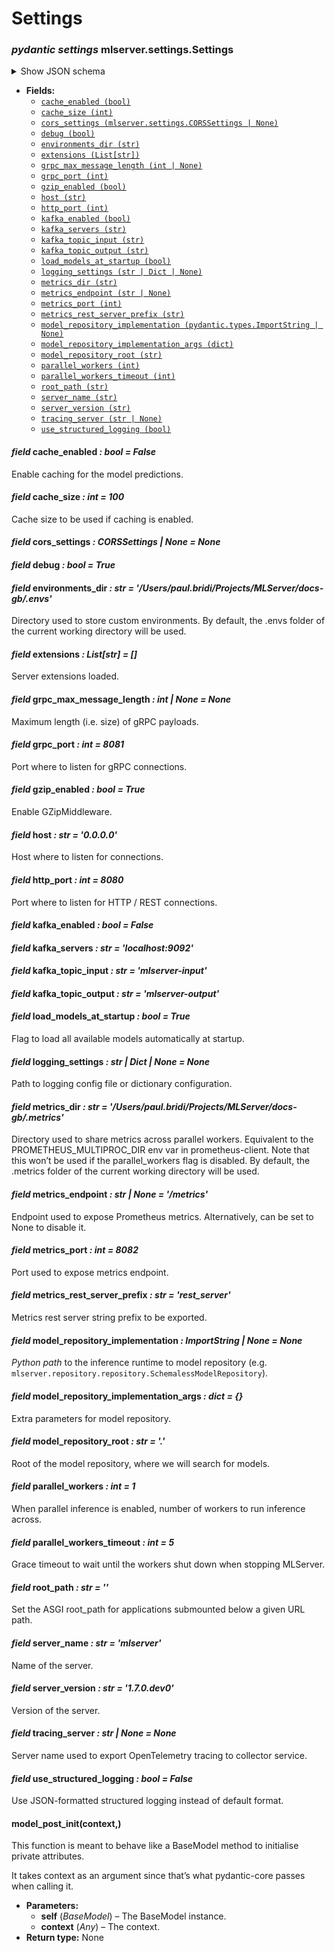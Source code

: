 # Settings

### *pydantic settings* mlserver.settings.Settings

<p><details  class="autodoc_pydantic_collapsable_json">
<summary>Show JSON schema</summary>
```json
{
   "title": "Settings",
   "type": "object",
   "properties": {
      "debug": {
         "default": true,
         "title": "Debug",
         "type": "boolean"
      },
      "parallel_workers": {
         "default": 1,
         "title": "Parallel Workers",
         "type": "integer"
      },
      "parallel_workers_timeout": {
         "default": 5,
         "title": "Parallel Workers Timeout",
         "type": "integer"
      },
      "environments_dir": {
         "default": "/Users/paul.bridi/Projects/MLServer/docs-gb/.envs",
         "title": "Environments Dir",
         "type": "string"
      },
      "model_repository_implementation": {
         "anyOf": [
            {
               "type": "string"
            },
            {
               "type": "null"
            }
         ],
         "default": null,
         "title": "Model Repository Implementation"
      },
      "model_repository_root": {
         "default": ".",
         "title": "Model Repository Root",
         "type": "string"
      },
      "model_repository_implementation_args": {
         "default": {},
         "title": "Model Repository Implementation Args",
         "type": "object"
      },
      "load_models_at_startup": {
         "default": true,
         "title": "Load Models At Startup",
         "type": "boolean"
      },
      "server_name": {
         "default": "mlserver",
         "title": "Server Name",
         "type": "string"
      },
      "server_version": {
         "default": "1.7.0.dev0",
         "title": "Server Version",
         "type": "string"
      },
      "extensions": {
         "default": [],
         "items": {
            "type": "string"
         },
         "title": "Extensions",
         "type": "array"
      },
      "host": {
         "default": "0.0.0.0",
         "title": "Host",
         "type": "string"
      },
      "http_port": {
         "default": 8080,
         "title": "Http Port",
         "type": "integer"
      },
      "root_path": {
         "default": "",
         "title": "Root Path",
         "type": "string"
      },
      "grpc_port": {
         "default": 8081,
         "title": "Grpc Port",
         "type": "integer"
      },
      "grpc_max_message_length": {
         "anyOf": [
            {
               "type": "integer"
            },
            {
               "type": "null"
            }
         ],
         "default": null,
         "title": "Grpc Max Message Length"
      },
      "cors_settings": {
         "anyOf": [
            {
               "$ref": "#/$defs/CORSSettings"
            },
            {
               "type": "null"
            }
         ],
         "default": null
      },
      "metrics_endpoint": {
         "anyOf": [
            {
               "type": "string"
            },
            {
               "type": "null"
            }
         ],
         "default": "/metrics",
         "title": "Metrics Endpoint"
      },
      "metrics_port": {
         "default": 8082,
         "title": "Metrics Port",
         "type": "integer"
      },
      "metrics_rest_server_prefix": {
         "default": "rest_server",
         "title": "Metrics Rest Server Prefix",
         "type": "string"
      },
      "metrics_dir": {
         "default": "/Users/paul.bridi/Projects/MLServer/docs-gb/.metrics",
         "title": "Metrics Dir",
         "type": "string"
      },
      "use_structured_logging": {
         "default": false,
         "title": "Use Structured Logging",
         "type": "boolean"
      },
      "logging_settings": {
         "anyOf": [
            {
               "type": "string"
            },
            {
               "type": "object"
            },
            {
               "type": "null"
            }
         ],
         "default": null,
         "title": "Logging Settings"
      },
      "kafka_enabled": {
         "default": false,
         "title": "Kafka Enabled",
         "type": "boolean"
      },
      "kafka_servers": {
         "default": "localhost:9092",
         "title": "Kafka Servers",
         "type": "string"
      },
      "kafka_topic_input": {
         "default": "mlserver-input",
         "title": "Kafka Topic Input",
         "type": "string"
      },
      "kafka_topic_output": {
         "default": "mlserver-output",
         "title": "Kafka Topic Output",
         "type": "string"
      },
      "tracing_server": {
         "anyOf": [
            {
               "type": "string"
            },
            {
               "type": "null"
            }
         ],
         "default": null,
         "title": "Tracing Server"
      },
      "cache_enabled": {
         "default": false,
         "title": "Cache Enabled",
         "type": "boolean"
      },
      "cache_size": {
         "default": 100,
         "title": "Cache Size",
         "type": "integer"
      },
      "gzip_enabled": {
         "default": true,
         "title": "Gzip Enabled",
         "type": "boolean"
      }
   },
   "$defs": {
      "CORSSettings": {
         "properties": {
            "allow_origins": {
               "anyOf": [
                  {
                     "items": {
                        "type": "string"
                     },
                     "type": "array"
                  },
                  {
                     "type": "null"
                  }
               ],
               "default": [],
               "title": "Allow Origins"
            },
            "allow_origin_regex": {
               "anyOf": [
                  {
                     "type": "string"
                  },
                  {
                     "type": "null"
                  }
               ],
               "default": null,
               "title": "Allow Origin Regex"
            },
            "allow_credentials": {
               "anyOf": [
                  {
                     "type": "boolean"
                  },
                  {
                     "type": "null"
                  }
               ],
               "default": false,
               "title": "Allow Credentials"
            },
            "allow_methods": {
               "anyOf": [
                  {
                     "items": {
                        "type": "string"
                     },
                     "type": "array"
                  },
                  {
                     "type": "null"
                  }
               ],
               "default": [
                  "GET"
               ],
               "title": "Allow Methods"
            },
            "allow_headers": {
               "anyOf": [
                  {
                     "items": {
                        "type": "string"
                     },
                     "type": "array"
                  },
                  {
                     "type": "null"
                  }
               ],
               "default": [],
               "title": "Allow Headers"
            },
            "expose_headers": {
               "anyOf": [
                  {
                     "items": {
                        "type": "string"
                     },
                     "type": "array"
                  },
                  {
                     "type": "null"
                  }
               ],
               "default": [],
               "title": "Expose Headers"
            },
            "max_age": {
               "anyOf": [
                  {
                     "type": "integer"
                  },
                  {
                     "type": "null"
                  }
               ],
               "default": 600,
               "title": "Max Age"
            }
         },
         "title": "CORSSettings",
         "type": "object"
      }
   }
}
```

</details></p>

* **Fields:**
  - [`cache_enabled (bool)`](#mlserver.settings.Settings.cache_enabled)
  - [`cache_size (int)`](#mlserver.settings.Settings.cache_size)
  - [`cors_settings (mlserver.settings.CORSSettings | None)`](#mlserver.settings.Settings.cors_settings)
  - [`debug (bool)`](#mlserver.settings.Settings.debug)
  - [`environments_dir (str)`](#mlserver.settings.Settings.environments_dir)
  - [`extensions (List[str])`](#mlserver.settings.Settings.extensions)
  - [`grpc_max_message_length (int | None)`](#mlserver.settings.Settings.grpc_max_message_length)
  - [`grpc_port (int)`](#mlserver.settings.Settings.grpc_port)
  - [`gzip_enabled (bool)`](#mlserver.settings.Settings.gzip_enabled)
  - [`host (str)`](#mlserver.settings.Settings.host)
  - [`http_port (int)`](#mlserver.settings.Settings.http_port)
  - [`kafka_enabled (bool)`](#mlserver.settings.Settings.kafka_enabled)
  - [`kafka_servers (str)`](#mlserver.settings.Settings.kafka_servers)
  - [`kafka_topic_input (str)`](#mlserver.settings.Settings.kafka_topic_input)
  - [`kafka_topic_output (str)`](#mlserver.settings.Settings.kafka_topic_output)
  - [`load_models_at_startup (bool)`](#mlserver.settings.Settings.load_models_at_startup)
  - [`logging_settings (str | Dict | None)`](#mlserver.settings.Settings.logging_settings)
  - [`metrics_dir (str)`](#mlserver.settings.Settings.metrics_dir)
  - [`metrics_endpoint (str | None)`](#mlserver.settings.Settings.metrics_endpoint)
  - [`metrics_port (int)`](#mlserver.settings.Settings.metrics_port)
  - [`metrics_rest_server_prefix (str)`](#mlserver.settings.Settings.metrics_rest_server_prefix)
  - [`model_repository_implementation (pydantic.types.ImportString | None)`](#mlserver.settings.Settings.model_repository_implementation)
  - [`model_repository_implementation_args (dict)`](#mlserver.settings.Settings.model_repository_implementation_args)
  - [`model_repository_root (str)`](#mlserver.settings.Settings.model_repository_root)
  - [`parallel_workers (int)`](#mlserver.settings.Settings.parallel_workers)
  - [`parallel_workers_timeout (int)`](#mlserver.settings.Settings.parallel_workers_timeout)
  - [`root_path (str)`](#mlserver.settings.Settings.root_path)
  - [`server_name (str)`](#mlserver.settings.Settings.server_name)
  - [`server_version (str)`](#mlserver.settings.Settings.server_version)
  - [`tracing_server (str | None)`](#mlserver.settings.Settings.tracing_server)
  - [`use_structured_logging (bool)`](#mlserver.settings.Settings.use_structured_logging)

#### *field* cache_enabled *: bool* *= False*

Enable caching for the model predictions.

#### *field* cache_size *: int* *= 100*

Cache size to be used if caching is enabled.

#### *field* cors_settings *: CORSSettings | None* *= None*

#### *field* debug *: bool* *= True*

#### *field* environments_dir *: str* *= '/Users/paul.bridi/Projects/MLServer/docs-gb/.envs'*

Directory used to store custom environments.
By default, the .envs folder of the current working directory will be
used.

#### *field* extensions *: List[str]* *= []*

Server extensions loaded.

#### *field* grpc_max_message_length *: int | None* *= None*

Maximum length (i.e. size) of gRPC payloads.

#### *field* grpc_port *: int* *= 8081*

Port where to listen for gRPC connections.

#### *field* gzip_enabled *: bool* *= True*

Enable GZipMiddleware.

#### *field* host *: str* *= '0.0.0.0'*

Host where to listen for connections.

#### *field* http_port *: int* *= 8080*

Port where to listen for HTTP / REST connections.

#### *field* kafka_enabled *: bool* *= False*

#### *field* kafka_servers *: str* *= 'localhost:9092'*

#### *field* kafka_topic_input *: str* *= 'mlserver-input'*

#### *field* kafka_topic_output *: str* *= 'mlserver-output'*

#### *field* load_models_at_startup *: bool* *= True*

Flag to load all available models automatically at startup.

#### *field* logging_settings *: str | Dict | None* *= None*

Path to logging config file or dictionary configuration.

#### *field* metrics_dir *: str* *= '/Users/paul.bridi/Projects/MLServer/docs-gb/.metrics'*

Directory used to share metrics across parallel workers.
Equivalent to the PROMETHEUS_MULTIPROC_DIR env var in
prometheus-client.
Note that this won’t be used if the parallel_workers flag is disabled.
By default, the .metrics folder of the current working directory will be
used.

#### *field* metrics_endpoint *: str | None* *= '/metrics'*

Endpoint used to expose Prometheus metrics. Alternatively, can be set to
None to disable it.

#### *field* metrics_port *: int* *= 8082*

Port used to expose metrics endpoint.

#### *field* metrics_rest_server_prefix *: str* *= 'rest_server'*

Metrics rest server string prefix to be exported.

#### *field* model_repository_implementation *: ImportString | None* *= None*

*Python path* to the inference runtime to model repository (e.g.
`mlserver.repository.repository.SchemalessModelRepository`).

#### *field* model_repository_implementation_args *: dict* *= {}*

Extra parameters for model repository.

#### *field* model_repository_root *: str* *= '.'*

Root of the model repository, where we will search for models.

#### *field* parallel_workers *: int* *= 1*

When parallel inference is enabled, number of workers to run inference
across.

#### *field* parallel_workers_timeout *: int* *= 5*

Grace timeout to wait until the workers shut down when stopping MLServer.

#### *field* root_path *: str* *= ''*

Set the ASGI root_path for applications submounted below a given URL path.

#### *field* server_name *: str* *= 'mlserver'*

Name of the server.

#### *field* server_version *: str* *= '1.7.0.dev0'*

Version of the server.

#### *field* tracing_server *: str | None* *= None*

Server name used to export OpenTelemetry tracing to collector service.

#### *field* use_structured_logging *: bool* *= False*

Use JSON-formatted structured logging instead of default format.

#### model_post_init(context,)

This function is meant to behave like a BaseModel method to initialise private attributes.

It takes context as an argument since that’s what pydantic-core passes when calling it.

* **Parameters:**
  * **self** (*BaseModel*) – The BaseModel instance.
  * **context** (*Any*) – The context.
* **Return type:**
  None
